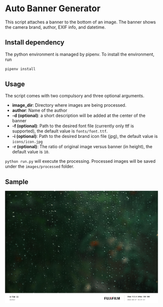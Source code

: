 # Auto Banner Generator

This script attaches a banner to the bottom of an image. The banner shows the camera brand, author, EXIF info, and datetime.

## Install dependency

The python environment is managed by pipenv. To install the environment, run

```python
pipenv install
```

## Usage
The script comes with two compulsory and three optional arguments.

- **image_dir**: Directory where images are being processed.
- **author**: Name of the author
- **-d (optional)**: a short description will be added at the center of the banner
- **-f (optional)**: Path to the desired font file (currently only ttf is supported), the default value is `fonts/font.ttf`.
- **-i (optional)**: Path to the desired brand icon file (jpg), the default value is `icons/icon.jpg`
- **-r (optional)**: The ratio of original image versus banner (in height), the default value is `10`.

`python run.py` will execute the processing. Processed images will be saved under  the `images/processed` folder.

## Sample

![sample image](samples/sample.jpg)